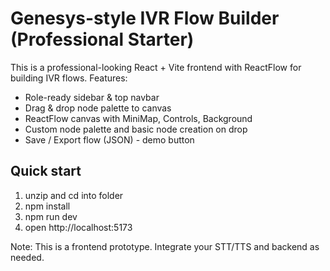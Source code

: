 # Genesys-style IVR Flow Builder (Professional Starter)

This is a professional-looking React + Vite frontend with ReactFlow for building IVR flows.
Features:
- Role-ready sidebar & top navbar
- Drag & drop node palette to canvas
- ReactFlow canvas with MiniMap, Controls, Background
- Custom node palette and basic node creation on drop
- Save / Export flow (JSON) - demo button

## Quick start
1. unzip and cd into folder
2. npm install
3. npm run dev
4. open http://localhost:5173

Note: This is a frontend prototype. Integrate your STT/TTS and backend as needed.
